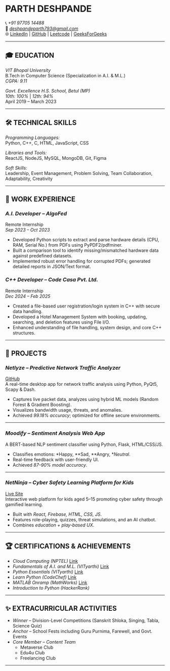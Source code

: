 # PARTH DESHPANDE

📞 *+91 97705 14488*  
📧 *deshpandeparth793@gmail.com*  
🌐 [LinkedIn](https://www.linkedin.com/in/parth-deshpande-93578027b/) | [GitHub](https://github.com/Parth-bot-crypto26/) | [Leetcode](https://leetcode.com/u/parth-bot-crypto-26/) | [GeeksForGeeks](https://www.geeksforgeeks.org/user/parth23bt7uq/)

---

## 🎓 EDUCATION

*VIT Bhopal University*  
B.Tech in Computer Science (Specialization in A.I. & M.L.)  
*CGPA: 9.11*

*Govt. Excellence H.S. School, Betul (MP)*  
*10th: 100%* | *12th: 94%*  
April 2019 – March 2023

---

## 🛠 TECHNICAL SKILLS

*Programming Languages:*  
Python, C++, C, HTML, JavaScript, CSS  

*Libraries and Tools:*  
ReactJS, NodeJS, MySQL, MongoDB, Git, Figma  

*Soft Skills:*  
Leadership, Event Management, Problem Solving, Team Collaboration, Adaptability, Creativity

---

## 💼 WORK EXPERIENCE

### *A.I. Developer – AlgoFed*  
Remote Internship  
*Sep 2023 – Oct 2023*

- Developed Python scripts to extract and parse hardware details (CPU, RAM, Serial No.) from PDFs using PyPDF2/pdfminer.
- Built a comparison tool to identify missing/mismatched hardware data against predefined datasets.
- Implemented robust error handling for corrupted PDFs; generated detailed reports in JSON/Text format.

### *C++ Developer – Code Casa Pvt. Ltd.*  
Remote Internship  
*Dec 2024 – Feb 2025*

- Created a file-based user registration/login system in C++ with secure data handling.
- Developed a Hotel Management System with booking, updating, searching, and deletion features using File I/O.
- Enhanced understanding of file handling, system design, and core C++ structures.

---

## 🚀 PROJECTS

### *Netlyze – Predictive Network Traffic Analyzer*  
[GitHub](https://github.com/Netlyze/Netlyze)  
A real-time desktop app for network traffic analysis using Python, PyQt5, Scapy & Dash.

- Captures live packet data, analyzes using hybrid ML models (Random Forest & Gradient Boosting).
- Visualizes bandwidth usage, threats, and anomalies.
- Achieved *99.18% accuracy*; optimized for offline secure environments.

---

### *Moodify – Sentiment Analysis Web App*

A BERT-based NLP sentiment classifier using Python, Flask, HTML/CSS/JS.

- Classifies emotions: *Happy, **Sad, **Angry, **Neutral*.
- Real-time feedback with user-friendly UI.
- Achieved *87–90% model accuracy*.

---

### *NetNinja – Cyber Safety Learning Platform for Kids*  
[Live Site](https://netninja-admin.web.app/)  
Interactive web platform for kids aged 5–15 promoting cyber safety through gamified learning.

- Built with *React, Firebase, HTML, CSS, JS*.
- Features role-playing, quizzes, threat simulations, and an AI chatbot.
- Combines *education + play-based UX*.

---

## 🏆 CERTIFICATIONS & ACHIEVEMENTS

- *Cloud Computing (NPTEL)* [Link](https://www.linkedin.com/in/parth-deshpande-93578027b/details/certifications/1718858964321/)
- *Fundamentals of A.I. and M.L. (VITyarthi)* [Link](https://www.linkedin.com/in/parth-deshpande-93578027b/details/certifications/1718858867590/)
- *Python Essentials (VITyarthi)* [Link](https://www.linkedin.com/in/parth-deshpande-93578027b/details/certifications/1718857964550/)
- *Learn Python (CodeChef)* [Link](https://www.linkedin.com/in/parth-deshpande-93578027b/details/certifications/1718858180938/)
- *MATLAB Onramp (MathWorks)* [Link](https://www.linkedin.com/in/parth-deshpande-93578027b/details/certifications/1718858566584/)
- *Introduction to Python (HackerRank)*

---

## ✨ EXTRACURRICULAR ACTIVITIES

- *Winner* – Division-Level Competitions (Sanskrit Shloka, Singing, Tabla, Science Quiz)
- *Anchor* – School Fests including Guru Purnima, Farewell, and Govt. Events
- *Core Member – Content Team*  
  - Metaverse Club  
  - Edu4u Club  
  - Freelancing Club

---
